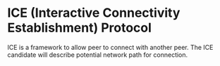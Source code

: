 # ICE (Interactive Connectivity Establishment) Protocol

ICE is a framework to allow peer to connect with another peer.
The ICE candidate will describe potential network path for connection.
